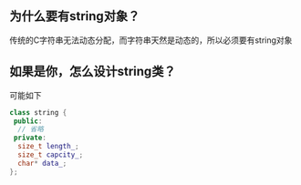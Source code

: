 ## 为什么要有string对象？

传统的C字符串无法动态分配，而字符串天然是动态的，所以必须要有string对象

## 如果是你，怎么设计string类？

可能如下

```c++
class string {
 public:
  // 省略
 private:
  size_t length_;
  size_t capcity_;
  char* data_;
};
```
